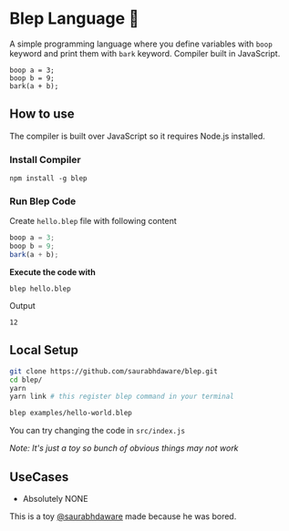 # Blep Language 🐶

A simple programming language where you define variables with `boop` keyword and print them with `bark` keyword. Compiler built in JavaScript.

```
boop a = 3;
boop b = 9;
bark(a + b);
```

## How to use

The compiler is built over JavaScript so it requires Node.js installed.

### Install Compiler
```
npm install -g blep
```

### Run Blep Code

Create `hello.blep` file with following content
```js
boop a = 3;
boop b = 9;
bark(a + b);
```

**Execute the code with**
```
blep hello.blep
```

Output
```
12
```

## Local Setup

```sh
git clone https://github.com/saurabhdaware/blep.git
cd blep/
yarn
yarn link # this register blep command in your terminal

blep examples/hello-world.blep
```

You can try changing the code in `src/index.js`

_Note: It's just a toy so bunch of obvious things may not work_

## UseCases

- Absolutely NONE

This is a toy [@saurabhdaware](https://github.com/saurabhdaware) made because he was bored.
